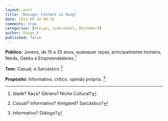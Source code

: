```yaml
---
layout: post
title: "Design: Content is King"
date: 2013-09-18 00:36
comments: true
categories: [design, codeschool, MuitoNerd]
author: Diogo K
published: false
---
```


**Público:** Jovens, de 15 a 35 anos, quaisquer raças, principalmente homens, Nerds, Geeks e Empreendedores.[^note-audience] 

**Tom:** Casual, e Sarcástico [^note-tone]

**Propósito:** Informativo, crítico, opinião própria. [^note-purpose]

[^note-audience]: Idade? Raça? Gênero? Nicho Cultural?
[^note-tone]: Casual? Informativo? Amigável? Sarcástico?
[^note-purpose]: Informativo? Diálogo?